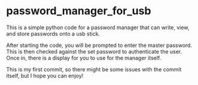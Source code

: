 # password_manager_for_usb
This is a simple python code for a password manager that can write, view, and store passwords onto a usb stick.

After starting the code, you will be prompted to enter the master password. This is then checked against the set password to authenticate the user. Once in, there is a display for you to use for the manager itself.

This is my first commit, so there might be some issues with the commit itself, but I hope you can enjoy!
